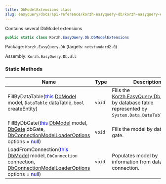 ```yaml
---
title: DbModelExtensions class
slug: easyquery/docs/api-reference/korzh-easyquery-db/korzh-easyquery-db-namespace/dbmodelextensions-class
---
```



Contains several DbModel extensions
```csharp
public static class Korzh.EasyQuery.Db.DbModelExtensions

```
Package: `Korzh.EasyQuery.Db` (targets: `netstandard2.0`)

Assembly: `Korzh.EasyQuery.Db.dll`

### Static Methods

| Name | Type | Description | 
| --- | --- | --- | 
| FillByDataTable(<span style='color: blue'>this</span> [DbModel](/api-reference/korzh-easyquery-db/korzh-easyquery-db-namespace/dbmodel-class) model, `DataTable` dataTable, `bool` createEntity) | `void` | Fills the [Korzh.EasyQuery.Db.DbModel](/api-reference/korzh-easyquery-db/korzh-easyquery-db-namespace/dbmodel-class) by database table represented by `System.Data.DataTable` object. | 
| FillByDbGate(<span style='color: blue'>this</span> [DbModel](/api-reference/korzh-easyquery-db/korzh-easyquery-db-namespace/dbmodel-class) model, [DbGate](/api-reference/korzh-easyquery-db/korzh-easyquery-db-namespace/dbgate-class) dbGate, [DbConnectionModelLoaderOptions](/api-reference/korzh-easyquery-db/korzh-easyquery-db-namespace/dbconnectionmodelloaderoptions-class) options = <span style='color: blue'>null</span>) | `void` | Fills the model by database gate. | 
| LoadFromConnection(<span style='color: blue'>this</span> [DbModel](/api-reference/korzh-easyquery-db/korzh-easyquery-db-namespace/dbmodel-class) model, `DbConnection` connection, [DbConnectionModelLoaderOptions](/api-reference/korzh-easyquery-db/korzh-easyquery-db-namespace/dbconnectionmodelloaderoptions-class) options = <span style='color: blue'>null</span>) | `void` | Populates model by information from database connection. |